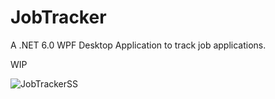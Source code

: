 # JobTracker

A .NET 6.0 WPF Desktop Application to track job applications.

WIP


![JobTrackerSS](https://user-images.githubusercontent.com/61717342/179396374-dd2b7b02-cbf2-46df-8c8b-29eef88a6a49.png)
